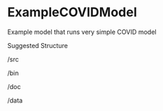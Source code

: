 

# ExampleCOVIDModel
Example model that runs very simple COVID model

Suggested Structure

/src

/bin

/doc

/data
